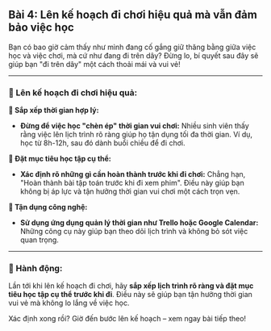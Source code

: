 ## Bài 4: Lên kế hoạch đi chơi hiệu quả mà vẫn đảm bảo việc học

Bạn có bao giờ cảm thấy như mình đang cố gắng giữ thăng bằng giữa việc học và việc chơi, mà cứ như đang đi trên dây? Đừng lo, bí quyết sau đây sẽ giúp bạn "đi trên dây" một cách thoải mái và vui vẻ!

---

### 📌 Lên kế hoạch đi chơi hiệu quả:

**🔹 Sắp xếp thời gian hợp lý:**
- **Đừng để việc học "chèn ép" thời gian vui chơi:** Nhiều sinh viên thấy rằng việc lên lịch trình rõ ràng giúp họ tận dụng tối đa thời gian. Ví dụ, học từ 8h-12h, sau đó dành buổi chiều để đi chơi.

**🔹 Đặt mục tiêu học tập cụ thể:**
- **Xác định rõ những gì cần hoàn thành trước khi đi chơi:** Chẳng hạn, "Hoàn thành bài tập toán trước khi đi xem phim". Điều này giúp bạn không bị áp lực và tận hưởng thời gian vui chơi một cách trọn vẹn.

**🔹 Tận dụng công nghệ:**
- **Sử dụng ứng dụng quản lý thời gian như Trello hoặc Google Calendar:** Những công cụ này giúp bạn theo dõi lịch trình và không bỏ sót việc quan trọng.

---

### 🚀 Hành động:

Lần tới khi lên kế hoạch đi chơi, hãy **sắp xếp lịch trình rõ ràng và đặt mục tiêu học tập cụ thể trước khi đi**. Điều này sẽ giúp bạn tận hưởng thời gian vui vẻ mà không lo lắng về việc học.

Xác định xong rồi? Giờ đến bước lên kế hoạch – xem ngay bài tiếp theo!
